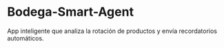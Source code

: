 # Bodega-Smart-Agent
App inteligente que analiza la rotación de productos y envía recordatorios automáticos.
